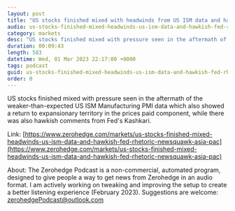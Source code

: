 ```yaml
---
layout: post
title: "US stocks finished mixed with headwinds from US ISM data and hawkish Fed rhetoric - Newsquawk Asia-Pac Market Open"
audio: us-stocks-finished-mixed-headwinds-us-ism-data-and-hawkish-fed-rhetoric-newsquawk-asia-pac-0
category: markets
desc: "US stocks finished mixed with pressure seen in the aftermath of the weaker-than-expected US ISM Manufacturing PMI data which also showed a return to expansionary territory in the prices paid component, while there was also hawkish comments from Fed's Kashkari."
duration: 00:09:43
length: 583
datetime: Wed, 01 Mar 2023 22:17:00 +0000
tags: podcast
guid: us-stocks-finished-mixed-headwinds-us-ism-data-and-hawkish-fed-rhetoric-newsquawk-asia-pac-0
order: 0
---
```

US stocks finished mixed with pressure seen in the aftermath of the weaker-than-expected US ISM Manufacturing PMI data which also showed a return to expansionary territory in the prices paid component, while there was also hawkish comments from Fed's Kashkari.

Link: [https://www.zerohedge.com/markets/us-stocks-finished-mixed-headwinds-us-ism-data-and-hawkish-fed-rhetoric-newsquawk-asia-pac](https://www.zerohedge.com/markets/us-stocks-finished-mixed-headwinds-us-ism-data-and-hawkish-fed-rhetoric-newsquawk-asia-pac)

About: The Zerohedge Podcast is a non-commercial, automated program, designed to give people a way to get news from Zerohedge in an audio format.  I am actively working on tweaking and improving the setup to create a better listening experience (February 2023).  Suggestions are welcome: [zerohedgePodcast@outlook.com](mailto:zerohedgePodcast@outlook.com)